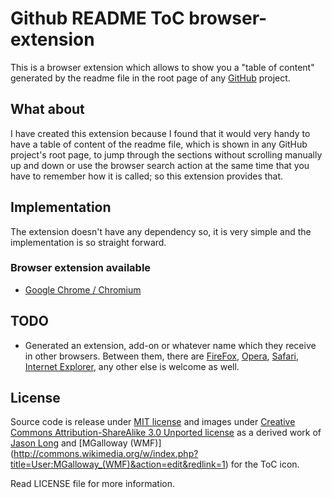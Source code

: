 Github README ToC browser-extension
========================

This is a browser extension which allows to show you a "table of content" generated by the readme file in the root page of any [GitHub](https://github.com) project.

## What about

I have created this extension because I found that it would very handy to have a table of content of the readme file, which is shown in any GitHub project's root page, to jump through the sections without scrolling manually up and down or use the browser search action at the same time that you have to remember how it is called; so this extension provides that.

## Implementation

The extension doesn't have any dependency so, it is very simple and the implementation is so straight forward.

### Browser extension available
* [Google Chrome / Chromium](https://chrome.google.com/webstore/detail/github-readme-toc/lbmealnkdpmndleijdkljlofnmgmpcdf)

## TODO
* Generated an extension, add-on or whatever name which they receive in other browsers. Between them, there are [FireFox](http://firefox.com), [Opera](http://www.opera.com/), [Safari](https://www.apple.com/uk/safari/), [Internet Explorer](http://windows.microsoft.com/en-gb/internet-explorer/download-ie), any other else is welcome as well.

## License
Source code is release under [MIT license](http://mit-license.org/) and images under [Creative Commons Attribution-ShareAlike 3.0 Unported  license](http://creativecommons.org/licenses/by-sa/3.0/deed.en) as
a derived work of [Jason Long](https://twitter.com/jasonlong) and [MGalloway (WMF)]
(http://commons.wikimedia.org/w/index.php?title=User:MGalloway_(WMF)&action=edit&redlink=1)
for the ToC icon.

Read LICENSE file for more information.
